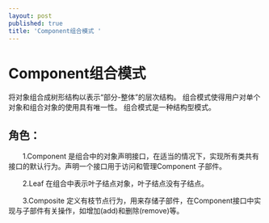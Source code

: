 ```yaml
---
layout: post
published: true
title: 'Component组合模式 '
---
```

# Component组合模式 

将对象组合成树形结构以表示“部分-整体”的层次结构。
组合模式使得用户对单个对象和组合对象的使用具有唯一性。
组合模式是一种结构型模式。

## 角色：

　　1.Component 是组合中的对象声明接口，在适当的情况下，实现所有类共有接口的默认行为。声明一个接口用于访问和管理Component
子部件。

　　2.Leaf 在组合中表示叶子结点对象，叶子结点没有子结点。
  
　　3.Composite 定义有枝节点行为，用来存储子部件，在Component接口中实现与子部件有关操作，如增加(add)和删除(remove)等。
